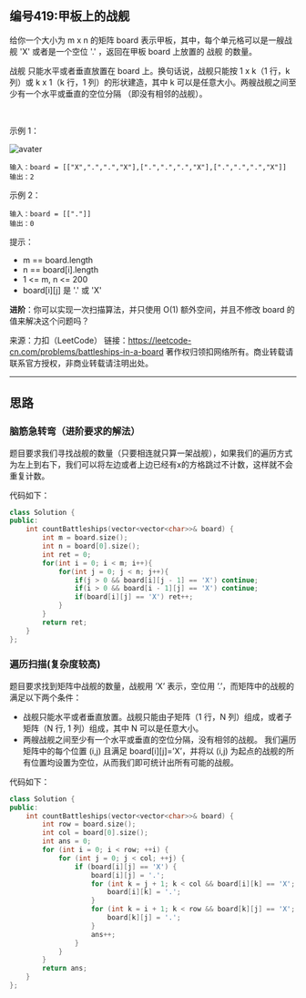 ## 编号419:甲板上的战舰

给你一个大小为 m x n 的矩阵 board 表示甲板，其中，每个单元格可以是一艘战舰 'X' 或者是一个空位 '.' ，返回在甲板 board 上放置的 战舰 的数量。

战舰 只能水平或者垂直放置在 board 上。换句话说，战舰只能按 1 x k（1 行，k 列）或 k x 1（k 行，1 列）的形状建造，其中 k 可以是任意大小。两艘战舰之间至少有一个水平或垂直的空位分隔 （即没有相邻的战舰）。

 

示例 1：

![avater](https://assets.leetcode.com/uploads/2021/04/10/battelship-grid.jpg)

```
输入：board = [["X",".",".","X"],[".",".",".","X"],[".",".",".","X"]]
输出：2
```
示例 2：
```
输入：board = [["."]]
输出：0 
```
提示：

* m == board.length
* n == board[i].length
* 1 <= m, n <= 200
* board[i][j] 是 '.' 或 'X'

**进阶**：你可以实现一次扫描算法，并只使用 O(1) 额外空间，并且不修改 board 的值来解决这个问题吗？

来源：力扣（LeetCode）
链接：https://leetcode-cn.com/problems/battleships-in-a-board
著作权归领扣网络所有。商业转载请联系官方授权，非商业转载请注明出处。

---
## 思路

### 脑筋急转弯（进阶要求的解法）

题目要求我们寻找战舰的数量（只要相连就只算一架战舰），如果我们的遍历方式为左上到右下，我们可以将左边或者上边已经有x的方格跳过不计数，这样就不会重复计数。

代码如下：
```c++
class Solution {
public:
    int countBattleships(vector<vector<char>>& board) {
        int m = board.size();
        int n = board[0].size();
        int ret = 0;
        for(int i = 0; i < m; i++){
            for(int j = 0; j < n; j++){
                if(j > 0 && board[i][j - 1] == 'X') continue;
                if(i > 0 && board[i - 1][j] == 'X') continue;
                if(board[i][j] == 'X') ret++;
            }
        }
        return ret;
    }
};
```

### 遍历扫描(复杂度较高)

题目要求找到矩阵中战舰的数量，战舰用 ’X’ 表示，空位用 ’.’，而矩阵中的战舰的满足以下两个条件：

* 战舰只能水平或者垂直放置。战舰只能由子矩阵（1 行，N 列）组成，或者子矩阵（N 行, 1 列）组成，其中 N 可以是任意大小。
* 两艘战舰之间至少有一个水平或垂直的空位分隔，没有相邻的战舰。
我们遍历矩阵中的每个位置 (i,j) 且满足 board[i][j]=’X’，并将以 (i,j) 为起点的战舰的所有位置均设置为空位，从而我们即可统计出所有可能的战舰。

代码如下：
```c++
class Solution {
public:
    int countBattleships(vector<vector<char>>& board) {
        int row = board.size();
        int col = board[0].size();
        int ans = 0;
        for (int i = 0; i < row; ++i) {
            for (int j = 0; j < col; ++j) {
                if (board[i][j] == 'X') {
                    board[i][j] = '.';
                    for (int k = j + 1; k < col && board[i][k] == 'X'; ++k) {
                        board[i][k] = '.';
                    }                    
                    for (int k = i + 1; k < row && board[k][j] == 'X'; ++k) {
                        board[k][j] = '.';
                    }
                    ans++;
                }
            }
        }
        return ans;
    }
};
```


